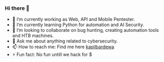 ### Hi there 👋

- 🔭 I’m currently working as Web, API and Mobile Pentester.
- 📒 I’m currently learning Python for automation and AI Security.
- 👯 I’m looking to collaborate on bug hunting, creating automation tools and HTB machines.
- 💬 Ask me about anything related to cybersecurity.
- 📫 How to reach me: Find me here [kapilbardewa](https://kapilbardewa.github.io)
- ⚡ Fun fact: No fun untill we hack for $
